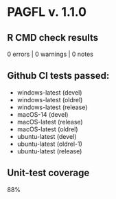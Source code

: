 # PAGFL v. 1.1.0

## R CMD check results

0 errors \| 0 warnings \| 0 notes

## Github CI tests passed:

-   windows-latest (devel)
-   windows-latest (oldrel)
-   windows-latest (release)
-   macOS-14 (devel)
-   macOS-latest (release)
-   macOS-latest (oldrel)
-   ubuntu-latest (devel)
-   ubuntu-latest (oldrel-1)
-   ubuntu-latest (release)

## Unit-test coverage

88%
